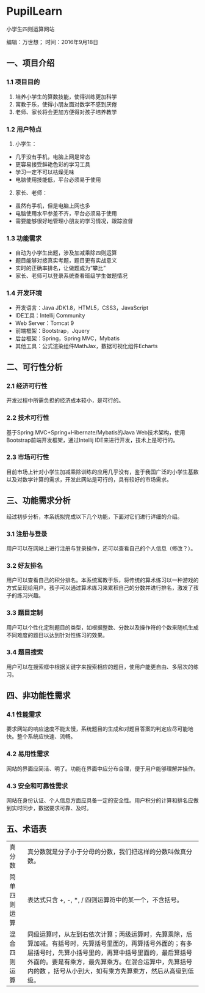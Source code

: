# PupilLearn
小学生四则运算网站


编辑：万世想；
时间：2016年9月18日

## 一、项目介绍

### 1.1 项目目的
1. 培养小学生的算数技能，使得训练更加科学
2. 寓教于乐，使得小朋友面对数学不感到厌倦
3. 老师、家长将会更加方便得对孩子培养教学

### 1.2 用户特点
1. 小学生：
 * 几乎没有手机，电脑上网是常态
 * 更容易接受鲜艳色彩的学习工具
 * 学习一定不可以枯燥无味
 * 电脑使用技能低，平台必须易于使用

2. 家长、老师：
 * 虽然有手机，但是电脑上网也多
 * 电脑使用水平参差不齐，平台必须易于使用
 * 需要能够很好地管理小朋友的学习情况，跟踪监督

### 1.3 功能需求
 * 自动为小学生出题，涉及加减乘除四则运算
 * 题目能够对接真实考题，题目更有实战意义
 * 实时的正确率排名，让做题成为“攀比”
 * 家长、老师可以登录系统查看班级学生做题情况

### 1.4 开发环境
 * 开发语言：Java JDK1.8，HTML5，CSS3，JavaScript
 * IDE工具：Intellij Community
 * Web Server：Tomcat 9
 * 前端框架：Bootstrap，Jquery
 * 后台框架：Spring，Spring MVC，Mybatis
 * 其他工具：公式渲染组件MathJax，数据可视化组件Echarts
 
## 二、可行性分析

### 2.1 经济可行性
开发过程中所需负担的经济成本较小，是可行的。

### 2.2 技术可行性
基于Spring MVC+Spring+Hibernate/Mybatis的Java Web技术架构，使用Bootstrap前端开发框架，通过Intellij IDE来进行开发，技术上是可行的。

### 2.3 市场可行性
目前市场上针对小学生加减乘除训练的应用几乎没有，鉴于我国广泛的小学生基数以及对数学计算的需求，开发此网站是可行的，具有较好的市场需求。
 
## 三、功能需求分析

经过初步分析，本系统拟完成以下几个功能，下面对它们进行详细的介绍。

### 3.1 注册与登录
用户可以在网站上进行注册与登录操作，还可以查看自己的个人信息（修改？）。

### 3.2 好友排名
用户可以查看自己的积分排名。本系统寓教于乐，将传统的算术练习以一种游戏的方式呈现给用户。孩子可以通过算术练习来累积自己的分数并进行排名，激发了孩子的练习兴趣。

### 3.3 题目定制
用户可以个性化定制题目的类型，如根据整数、分数以及操作符的个数来随机生成不同难度的题目以达到针对性练习的效果。

### 3.4 题目搜索
用户可以在搜索框中根据关键字来搜索相应的题目，使用户能更自由、多层次的练习。

## 四、非功能性需求

### 4.1 性能需求
要求网站的响应速度不能太慢，系统题目的生成和对题目答案的判定应尽可能地快。整个系统应快速、流畅。

### 4.2 易用性需求
网站的界面应简洁、明了。功能在界面中应分布合理，便于用户能够理解并操作。

### 4.3 安全和可靠性需求
网站在身份认证、个人信息方面应具备一定的安全性。用户积分的计算和排名应做到实时同步，数据要求可靠、及时。


## 五、术语表

<table cellspacing=0>
<tr>
  <td>真分数</td>
  <td>真分数就是分子小于分母的分数，我们把这样的分数叫做真分数。</td>
</tr>
<tr>
  <td>简单四则运算</td>
  <td>表达式只含 +, -, *, / 四则运算符中的某一个，不含括号。</td>
</tr>
<tr>
  <td>混合四则运算</td>
  <td>同级运算时，从左到右依次计算；两级运算时，先算乘除，后算加减。有括号时，先算括号里面的，再算括号外面的；有多层括号时，先算小括号里的，再算中括号里面的，最后算括号外面的。要是有乘方，最先算乘方。在混合运算中，先算括号内的数 ，括号从小到大，如有乘方先算乘方，然后从高级到低级。</td>
</tr>
</table>

